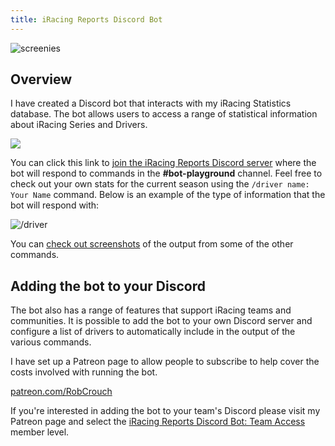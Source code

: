 ```yaml
---
title: iRacing Reports Discord Bot
---
```


![screenies](https://discordbot.iracingreports.com//assets/images/screenshots_isometric_930.png)
## Overview

I have created a Discord bot that interacts with my iRacing Statistics database. The bot allows users to access a range of statistical information about iRacing Series and Drivers.

[![](https://dcbadge.vercel.app/api/server/6xGAmxhkks)](https://discord.gg/6xGAmxhkks)

You can click this link to [join the iRacing Reports Discord server](https://discordbot.iracingreports.com//discord) where the bot will respond to commands in the **#bot-playground** channel. Feel free to check out your own stats for the current season using the `/driver name: Your Name` command. Below is an example of the type of information that the bot will respond with:

![/driver](https://user-images.githubusercontent.com/658935/173564569-ff26171c-d013-47d0-8d29-e7c9db01d1e5.png)

You can [check out screenshots](screenshots.html) of the output from some of the other commands.

## Adding the bot to your Discord

The bot also has a range of features that support iRacing teams and communities. It is possible to add the bot to your own Discord server and configure a list of drivers to automatically include in the output of the various commands.

I have set up a Patreon page to allow people to subscribe to help cover the costs involved with running the bot.

[patreon.com/RobCrouch](https://patreon.com/RobCrouch)

If you're interested in adding the bot to your team's Discord please visit my Patreon page and select the [iRacing Reports Discord Bot: Team Access](https://www.patreon.com/join/RobCrouch/checkout?rid=5846445) member level.


